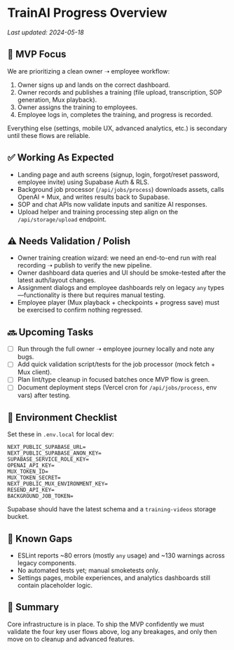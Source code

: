 # TrainAI Progress Overview

_Last updated: 2024-05-18_

## 🎯 MVP Focus
We are prioritizing a clean owner ➝ employee workflow:
1. Owner signs up and lands on the correct dashboard.
2. Owner records and publishes a training (file upload, transcription, SOP generation, Mux playback).
3. Owner assigns the training to employees.
4. Employee logs in, completes the training, and progress is recorded.

Everything else (settings, mobile UX, advanced analytics, etc.) is secondary until these flows are reliable.

## ✅ Working As Expected
- Landing page and auth screens (signup, login, forgot/reset password, employee invite) using Supabase Auth & RLS.
- Background job processor (`/api/jobs/process`) downloads assets, calls OpenAI + Mux, and writes results back to Supabase.
- SOP and chat APIs now validate inputs and sanitize AI responses.
- Upload helper and training processing step align on the `/api/storage/upload` endpoint.

## ⚠️ Needs Validation / Polish
- Owner training creation wizard: we need an end-to-end run with real recording ➝ publish to verify the new pipeline.
- Owner dashboard data queries and UI should be smoke-tested after the latest auth/layout changes.
- Assignment dialogs and employee dashboards rely on legacy `any` types—functionality is there but requires manual testing.
- Employee player (Mux playback + checkpoints + progress save) must be exercised to confirm nothing regressed.

## 🔜 Upcoming Tasks
- [ ] Run through the full owner ➝ employee journey locally and note any bugs.
- [ ] Add quick validation script/tests for the job processor (mock fetch + Mux client).
- [ ] Plan lint/type cleanup in focused batches once MVP flow is green.
- [ ] Document deployment steps (Vercel cron for `/api/jobs/process`, env vars) after testing.

## 🧾 Environment Checklist
Set these in `.env.local` for local dev:
```env
NEXT_PUBLIC_SUPABASE_URL=
NEXT_PUBLIC_SUPABASE_ANON_KEY=
SUPABASE_SERVICE_ROLE_KEY=
OPENAI_API_KEY=
MUX_TOKEN_ID=
MUX_TOKEN_SECRET=
NEXT_PUBLIC_MUX_ENVIRONMENT_KEY=
RESEND_API_KEY=
BACKGROUND_JOB_TOKEN=
```
Supabase should have the latest schema and a `training-videos` storage bucket.

## 🚧 Known Gaps
- ESLint reports ~80 errors (mostly `any` usage) and ~130 warnings across legacy components.
- No automated tests yet; manual smoketests only.
- Settings pages, mobile experiences, and analytics dashboards still contain placeholder logic.

## 📌 Summary
Core infrastructure is in place. To ship the MVP confidently we must validate the four key user flows above, log any breakages, and only then move on to cleanup and advanced features.
